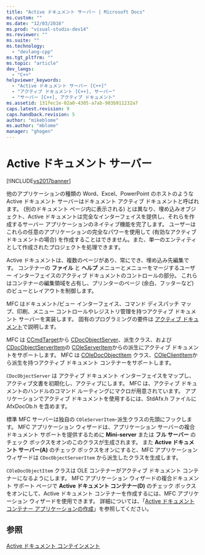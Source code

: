 ```yaml
---
title: "Active ドキュメント サーバー | Microsoft Docs"
ms.custom: ""
ms.date: "12/03/2016"
ms.prod: "visual-studio-dev14"
ms.reviewer: ""
ms.suite: ""
ms.technology: 
  - "devlang-cpp"
ms.tgt_pltfrm: ""
ms.topic: "article"
dev_langs: 
  - "C++"
helpviewer_keywords: 
  - "Active ドキュメント サーバー [C++]"
  - "アクティブ ドキュメント [C++], サーバー"
  - "サーバー [C++], アクティブ ドキュメント"
ms.assetid: 131fec1e-02a0-4305-a7ab-903b911232a7
caps.latest.revision: 9
caps.handback.revision: 5
author: "mikeblome"
ms.author: "mblome"
manager: "ghogen"
---
```

# Active ドキュメント サーバー
[!INCLUDE[vs2017banner](../assembler/inline/includes/vs2017banner.md)]

他のアプリケーションの種類の Word、Excel、PowerPoint のホストのような Active ドキュメント サーバーはドキュメント アクティブ ドキュメントと呼ばれます。   \(別のドキュメント ページ内に表示される\) とは異なり、埋め込みオブジェクト、Active ドキュメントは完全なインターフェイスを提供し、それらを作成するサーバー アプリケーションのネイティブ機能を完了します。  ユーザーはこれらの任意のアプリケーションの完全なパワーを使用して \(有効なアクティブ ドキュメントの場合\) を作成することはできません。また、単一のエンティティとして作成されたプロジェクトを処理できます。  
  
 Active ドキュメントは、複数のページがあり、常にでき、埋め込み先編集です。  コンテナーの **ファイル** と **ヘルプ** メニューとメニューをマージするユーザー インターフェイスのアクティブ ドキュメントのコントロールの部分。  これらはコンテナーの編集領域を占有し、プリンターのページ \(余白、フッターなど\) のビューとレイアウトを制御します。  
  
 MFC はドキュメント\/ビュー インターフェイス、コマンド ディスパッチ マップ、印刷、メニュー コントロールやレジストリ管理を持つアクティブ ドキュメント サーバーを実装します。  固有のプログラミングの要件は [アクティブ ドキュメント](../Topic/Active%20Documents.md)で説明します。  
  
 MFC は [CCmdTarget](../Topic/CCmdTarget%20Class.md)から [CDocObjectServer](../mfc/reference/cdocobjectserver-class.md)、派生クラス、および [CDocObjectServerItem](../mfc/reference/cdocobjectserveritem-class.md)の [COleServerItem](../mfc/reference/coleserveritem-class.md)からの派生にアクティブ ドキュメントをサポートします。  MFC は [COleDocObjectItem](../Topic/COleDocObjectItem%20Class.md) クラス、[COleClientItem](../mfc/reference/coleclientitem-class.md)から派生を持つアクティブ ドキュメント コンテナーをサポートします。  
  
 `CDocObjectServer` は アクティブ ドキュメント インターフェイスをマップし、アクティブ文書を初期化し、アクティブにします。  MFC は、アクティブ ドキュメントのハンドルのコマンド ルーティングにマクロが用意されています。  アプリケーションでアクティブ ドキュメントを使用するには、StdAfx.h ファイルに AfxDocOb.h を含めます。  
  
 標準 MFC サーバーは独自の `COleServerItem`\-派生クラスの先頭にフックします。  MFC アプリケーション ウィザードは、アプリケーション サーバーの複合ドキュメント サポートを提供するために **Mini\-server** または **フル サーバー** のチェック ボックスをオンのこのクラスが生成されます。  また **Active ドキュメント サーバー\(A\)** のチェック ボックスをオンにすると、MFC アプリケーション ウィザードは `CDocObjectServerItem` から派生したクラスを生成します。  
  
 `COleDocObjectItem` クラスは OLE コンテナーがアクティブ ドキュメント コンテナーになるようにします。  MFC アプリケーション ウィザードの複合ドキュメント サポート ページで **Active ドキュメント コンテナー\(D\)** のチェック ボックスをオンにして、Active ドキュメント コンテナーを作成するには、MFC アプリケーション ウィザードを使用できます。  詳細については、「[Active ドキュメント コンテナー アプリケーションの作成](../mfc/creating-an-active-document-container-application.md)」を参照してください。  
  
## 参照  
 [Active ドキュメント コンテインメント](../mfc/active-document-containment.md)